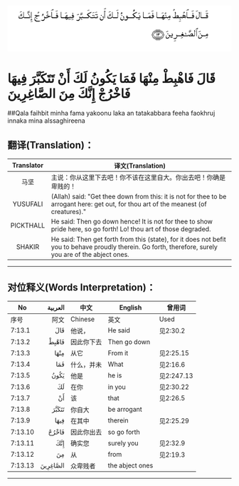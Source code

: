 ![007:013](images/007_013.gif)

# قَالَ فَاهْبِطْ مِنْهَا فَمَا يَكُونُ لَكَ أَنْ تَتَكَبَّرَ فِيهَا فَاخْرُجْ إِنَّكَ مِنَ الصَّاغِرِينَ 

##Qala faihbit minha fama yakoonu laka an tatakabbara feeha faokhruj innaka mina alssaghireena 

## 翻译(Translation)：

| Translator | 译文(Translation)                                            |
| :--------: | ------------------------------------------------------------ |
|    马坚    | 主说：你从这里下去吧！你不该在这里自大。你出去吧！你确是卑贱的！ |
|  YUSUFALI  | (Allah) said: "Get thee down from this: it is not for thee to be arrogant here: get out, for thou art of the meanest (of creatures)." |
| PICKTHALL  | He said: Then go down hence! It is not for thee to show pride here, so go forth! Lo! thou art of those degraded. |
|   SHAKIR   | He said: Then get forth from this (state), for it does not befit you to behave proudly therein. Go forth, therefore, surely you are of the abject ones. |

---

## 对位释义(Words Interpretation)：

| No   | العربية | 中文    | English | 曾用词 |
| ---- | ------: | ------- | ------- | ------ |
| 序号 |    阿文 | Chinese | 英文    | Used   |
| 7:13.1  | قَالَ      | 他说，     | He said         | 见2:30.2   |
| 7:13.2  | فَاهْبِطْ    | 因此你下去 | Then go down    |            |
| 7:13.3  | مِنْهَا     | 从它       | From it         | 见2:25.15  |
| 7:13.4  | فَمَا      | 什么，并未 | What            | 见2:16.6   |
| 7:13.5  | يَكُونُ     | 他是       | he is           | 见2:247.13 |
| 7:13.6  | لَكَ       | 在你       | in you          | 见2:30.22  |
| 7:13.7  | أَنْ       | 该         | that            | 见2:26.5   |
| 7:13.8  | تَتَكَبَّرَ    | 你自大     | be arrogant     |            |
| 7:13.9  | فِيهَا     | 在其中     | therein         | 见2:25.29  |
| 7:13.10 | فَاخْرُجْ    | 因此你出去 | so go forth     |            |
| 7:13.11 | إِنَّكَ      | 确实您     | surely you      | 见2:32.9   |
| 7:13.12 | مِنَ       | 从         | from            | 见2:19.3 |
| 7:13.13 | الصَّاغِرِينَ | 众卑贱者   | the abject ones |            |

---